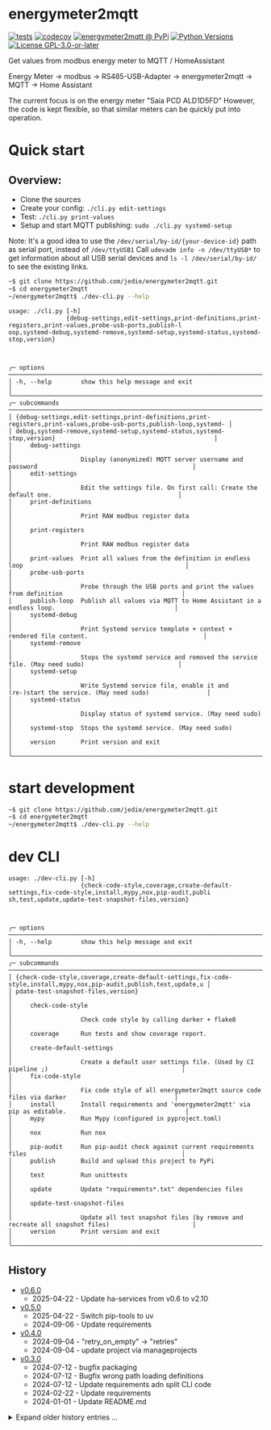 # energymeter2mqtt

[![tests](https://github.com/jedie/energymeter2mqtt/actions/workflows/tests.yml/badge.svg?branch=main)](https://github.com/jedie/energymeter2mqtt/actions/workflows/tests.yml)
[![codecov](https://codecov.io/github/jedie/energymeter2mqtt/branch/main/graph/badge.svg)](https://app.codecov.io/github/jedie/energymeter2mqtt)
[![energymeter2mqtt @ PyPi](https://img.shields.io/pypi/v/energymeter2mqtt?label=energymeter2mqtt%20%40%20PyPi)](https://pypi.org/project/energymeter2mqtt/)
[![Python Versions](https://img.shields.io/pypi/pyversions/energymeter2mqtt)](https://github.com/jedie/energymeter2mqtt/blob/main/pyproject.toml)
[![License GPL-3.0-or-later](https://img.shields.io/pypi/l/energymeter2mqtt)](https://github.com/jedie/energymeter2mqtt/blob/main/LICENSE)

Get values from modbus energy meter to MQTT / HomeAssistant

Energy Meter -> modbus -> RS485-USB-Adapter -> energymeter2mqtt -> MQTT -> Home Assistant

The current focus is on the energy meter "Saia PCD ALD1D5FD"
However, the code is kept flexible, so that similar meters can be quickly put into operation.

# Quick start

## Overview:

* Clone the sources
* Create your config: `./cli.py edit-settings`
* Test: `./cli.py print-values`
* Setup and start MQTT publishing: `sudo ./cli.py systemd-setup`

Note: It's a good idea to use the `/dev/serial/by-id/{your-device-id}` path as serial port, instead of `/dev/ttyUSB1`
Call `udevadm info -n /dev/ttyUSB*` to get information about all USB serial devices and `ls -l /dev/serial/by-id/` to see the existing links.


```bash
~$ git clone https://github.com/jedie/energymeter2mqtt.git
~$ cd energymeter2mqtt
~/energymeter2mqtt$ ./dev-cli.py --help
```


[comment]: <> (✂✂✂ auto generated main help start ✂✂✂)
```
usage: ./cli.py [-h]
                {debug-settings,edit-settings,print-definitions,print-registers,print-values,probe-usb-ports,publish-l
oop,systemd-debug,systemd-remove,systemd-setup,systemd-status,systemd-stop,version}



╭─ options ──────────────────────────────────────────────────────────────────────────────────────────────────────────╮
│ -h, --help        show this help message and exit                                                                  │
╰────────────────────────────────────────────────────────────────────────────────────────────────────────────────────╯
╭─ subcommands ──────────────────────────────────────────────────────────────────────────────────────────────────────╮
│ {debug-settings,edit-settings,print-definitions,print-registers,print-values,probe-usb-ports,publish-loop,systemd- │
│ debug,systemd-remove,systemd-setup,systemd-status,systemd-stop,version}                                            │
│     debug-settings                                                                                                 │
│                   Display (anonymized) MQTT server username and password                                           │
│     edit-settings                                                                                                  │
│                   Edit the settings file. On first call: Create the default one.                                   │
│     print-definitions                                                                                              │
│                   Print RAW modbus register data                                                                   │
│     print-registers                                                                                                │
│                   Print RAW modbus register data                                                                   │
│     print-values  Print all values from the definition in endless loop                                             │
│     probe-usb-ports                                                                                                │
│                   Probe through the USB ports and print the values from definition                                 │
│     publish-loop  Publish all values via MQTT to Home Assistant in a endless loop.                                 │
│     systemd-debug                                                                                                  │
│                   Print Systemd service template + context + rendered file content.                                │
│     systemd-remove                                                                                                 │
│                   Stops the systemd service and removed the service file. (May need sudo)                          │
│     systemd-setup                                                                                                  │
│                   Write Systemd service file, enable it and (re-)start the service. (May need sudo)                │
│     systemd-status                                                                                                 │
│                   Display status of systemd service. (May need sudo)                                               │
│     systemd-stop  Stops the systemd service. (May need sudo)                                                       │
│     version       Print version and exit                                                                           │
╰────────────────────────────────────────────────────────────────────────────────────────────────────────────────────╯
```
[comment]: <> (✂✂✂ auto generated main help end ✂✂✂)




# start development

```bash
~$ git clone https://github.com/jedie/energymeter2mqtt.git
~$ cd energymeter2mqtt
~/energymeter2mqtt$ ./dev-cli.py --help
```


# dev CLI

[comment]: <> (✂✂✂ auto generated dev help start ✂✂✂)
```
usage: ./dev-cli.py [-h]
                    {check-code-style,coverage,create-default-settings,fix-code-style,install,mypy,nox,pip-audit,publi
sh,test,update,update-test-snapshot-files,version}



╭─ options ──────────────────────────────────────────────────────────────────────────────────────────────────────────╮
│ -h, --help        show this help message and exit                                                                  │
╰────────────────────────────────────────────────────────────────────────────────────────────────────────────────────╯
╭─ subcommands ──────────────────────────────────────────────────────────────────────────────────────────────────────╮
│ {check-code-style,coverage,create-default-settings,fix-code-style,install,mypy,nox,pip-audit,publish,test,update,u │
│ pdate-test-snapshot-files,version}                                                                                 │
│     check-code-style                                                                                               │
│                   Check code style by calling darker + flake8                                                      │
│     coverage      Run tests and show coverage report.                                                              │
│     create-default-settings                                                                                        │
│                   Create a default user settings file. (Used by CI pipeline ;)                                     │
│     fix-code-style                                                                                                 │
│                   Fix code style of all energymeter2mqtt source code files via darker                              │
│     install       Install requirements and 'energymeter2mqtt' via pip as editable.                                 │
│     mypy          Run Mypy (configured in pyproject.toml)                                                          │
│     nox           Run nox                                                                                          │
│     pip-audit     Run pip-audit check against current requirements files                                           │
│     publish       Build and upload this project to PyPi                                                            │
│     test          Run unittests                                                                                    │
│     update        Update "requirements*.txt" dependencies files                                                    │
│     update-test-snapshot-files                                                                                     │
│                   Update all test snapshot files (by remove and recreate all snapshot files)                       │
│     version       Print version and exit                                                                           │
╰────────────────────────────────────────────────────────────────────────────────────────────────────────────────────╯
```
[comment]: <> (✂✂✂ auto generated dev help end ✂✂✂)


## History

[comment]: <> (✂✂✂ auto generated history start ✂✂✂)

* [v0.6.0](https://github.com/jedie/energymeter2mqtt/compare/v0.5.0...v0.6.0)
  * 2025-04-22 - Update ha-services from v0.6 to v2.10
* [v0.5.0](https://github.com/jedie/energymeter2mqtt/compare/v0.4.0...v0.5.0)
  * 2025-04-22 - Switch pip-tools to uv
  * 2024-09-06 - Update requirements
* [v0.4.0](https://github.com/jedie/energymeter2mqtt/compare/v0.3.0...v0.4.0)
  * 2024-09-04 - "retry_on_empty" -> "retries"
  * 2024-09-04 - update project via manageprojects
* [v0.3.0](https://github.com/jedie/energymeter2mqtt/compare/v0.2.0...v0.3.0)
  * 2024-07-12 - bugfix packaging
  * 2024-07-12 - Bugfix wrong path loading definitions
  * 2024-07-12 - Update requirements adn split CLI code
  * 2024-02-22 - Update requirements
  * 2024-01-01 - Update README.md

<details><summary>Expand older history entries ...</summary>

* [v0.2.0](https://github.com/jedie/energymeter2mqtt/compare/v0.1.2...v0.2.0)
  * 2023-08-29 - NEW command "probe-usb-ports"
  * 2023-08-29 - update requirements
  * 2023-08-29 - Remove nonsens doc string
* [v0.1.2](https://github.com/jedie/energymeter2mqtt/compare/v0.1.1...v0.1.2)
  * 2023-08-10 - adjust scale factor for double registers
  * 2023-06-27 - fix: adjust scale factor for double registers
* [v0.1.1](https://github.com/jedie/energymeter2mqtt/compare/v0.1.0...v0.1.1)
  * 2023-08-10 - Use https://github.com/jedie/cli-base-utilities
  * 2023-08-04 - Update requirements
* [v0.1.0](https://github.com/jedie/energymeter2mqtt/compare/3db8d32...v0.1.0)
  * 2023-05-21 - fix README example
  * 2023-05-21 - README
  * 2023-05-21 - Bugfix unit of "Power Factor (cos phi)"
  * 2023-05-21 - Bugfix systemd config
  * 2023-05-21 - Add logging to get_ha_values()
  * 2023-05-21 - fix wait
  * 2023-05-21 - Bugfix endless loop prints
  * 2023-05-21 - Bugfix voltage scale
  * 2023-05-21 - Publish all values via MQTT to Home Assistant in a endless loop.
  * 2023-05-21 - Fix CI
  * 2023-05-21 - More info in README
  * 2023-05-21 - Split commands
  * 2023-05-21 - Split CLI and use toml settings for energy meter modbus info
  * 2023-05-21 - Working "serial-test" with Saia PCD ALD1D5FD
  * 2023-04-28 - WIP: Test Serial connection
  * 2023-04-30 - Update README.md
  * 2023-04-28 - first commit

</details>


[comment]: <> (✂✂✂ auto generated history end ✂✂✂)
